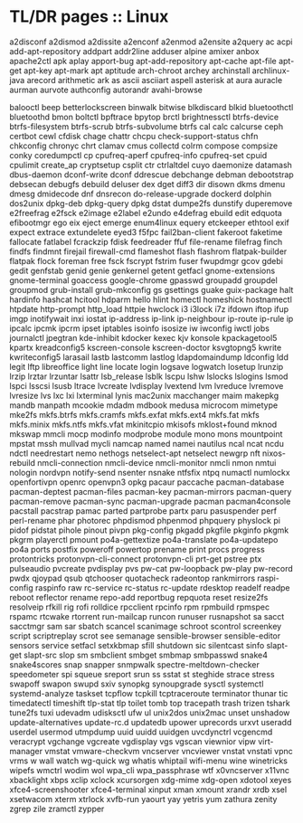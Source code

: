 # TL/DR pages :: Linux

a2disconf
a2dismod
a2dissite
a2enconf
a2enmod
a2ensite
a2query
ac
acpi
add-apt-repository
addpart
addr2line
adduser
alpine
amixer
anbox
apache2ctl
apk
aplay
apport-bug
apt-add-repository
apt-cache
apt-file
apt-get
apt-key
apt-mark
apt
aptitude
arch-chroot
archey
archinstall
archlinux-java
arecord
arithmetic
ark
as
ascii
asciiart
aspell
asterisk
at
aura
auracle
aurman
aurvote
authconfig
autorandr
avahi-browse

balooctl
beep
betterlockscreen
binwalk
bitwise
blkdiscard
blkid
bluetoothctl
bluetoothd
bmon
boltctl
bpftrace
bpytop
brctl
brightnessctl
btrfs-device
btrfs-filesystem
btrfs-scrub
btrfs-subvolume
btrfs
cal
calc
calcurse
ceph
certbot
cewl
cfdisk
chage
chattr
chcpu
check-support-status
chfn
chkconfig
chronyc
chrt
clamav
cmus
collectd
colrm
compose
compsize
conky
coredumpctl
cp
cpufreq-aperf
cpufreq-info
cpufreq-set
cpuid
cpulimit
create_ap
cryptsetup
csplit
ctr
ctrlaltdel
cuyo
daemonize
datamash
dbus-daemon
dconf-write
dconf
ddrescue
debchange
debman
debootstrap
debsecan
debugfs
debuild
deluser
dex
dget
diff3
dir
disown
dkms
dmenu
dmesg
dmidecode
dnf
dnsrecon
do-release-upgrade
dockerd
dolphin
dos2unix
dpkg-deb
dpkg-query
dpkg
dstat
dumpe2fs
dunstify
duperemove
e2freefrag
e2fsck
e2image
e2label
e2undo
e4defrag
ebuild
edit
edquota
efibootmgr
ego
eix
eject
emerge
enum4linux
equery
etckeeper
ethtool
exif
expect
extrace
extundelete
eyed3
f5fpc
fail2ban-client
fakeroot
faketime
fallocate
fatlabel
fcrackzip
fdisk
feedreader
ffuf
file-rename
filefrag
finch
findfs
findmnt
firejail
firewall-cmd
flameshot
flash
flashrom
flatpak-builder
flatpak
flock
foreman
free
fsck
fscrypt
fstrim
fuser
fwupdmgr
gcov
gdebi
gedit
genfstab
genid
genie
genkernel
getent
getfacl
gnome-extensions
gnome-terminal
goaccess
google-chrome
gpasswd
groupadd
groupdel
groupmod
grub-install
grub-mkconfig
gs
gsettings
guake
guix-package
halt
hardinfo
hashcat
hcitool
hdparm
hello
hlint
homectl
homeshick
hostnamectl
htpdate
http-prompt
http_load
httpie
hwclock
i3
i3lock
i7z
ifdown
iftop
ifup
imgp
inotifywait
inxi
iostat
ip-address
ip-link
ip-neighbour
ip-route
ip-rule
ip
ipcalc
ipcmk
ipcrm
ipset
iptables
isoinfo
isosize
iw
iwconfig
iwctl
jobs
journalctl
jpegtran
kde-inhibit
kdocker
kexec
kjv
konsole
kpackagetool5
kpartx
kreadconfig5
kscreen-console
kscreen-doctor
ksvgtopng5
kwrite
kwriteconfig5
larasail
lastb
lastcomm
lastlog
ldapdomaindump
ldconfig
ldd
legit
lftp
libreoffice
light
line
locate
login
logsave
logwatch
losetup
lrunzip
lrzip
lrztar
lrzuntar
lsattr
lsb_release
lsblk
lscpu
lshw
lslocks
lslogins
lsmod
lspci
lsscsi
lsusb
ltrace
lvcreate
lvdisplay
lvextend
lvm
lvreduce
lvremove
lvresize
lvs
lxc
lxi
lxterminal
lynis
mac2unix
macchanger
maim
makepkg
mandb
manpath
mcookie
mdadm
mdbook
medusa
microcom
mimetype
mke2fs
mkfs.btrfs
mkfs.cramfs
mkfs.exfat
mkfs.ext4
mkfs.fat
mkfs
mkfs.minix
mkfs.ntfs
mkfs.vfat
mkinitcpio
mkisofs
mklost+found
mknod
mkswap
mmcli
mocp
modinfo
modprobe
module
mono
mons
mountpoint
mpstat
mssh
mullvad
mycli
namcap
named
namei
nautilus
ncal
ncat
ncdu
ndctl
needrestart
nemo
nethogs
netselect-apt
netselect
newgrp
nft
nixos-rebuild
nmcli-connection
nmcli-device
nmcli-monitor
nmcli
nmon
nmtui
nologin
nordvpn
notify-send
nsenter
nsnake
ntfsfix
ntpq
numactl
numlockx
openfortivpn
openrc
openvpn3
opkg
pacaur
paccache
pacman-database
pacman-deptest
pacman-files
pacman-key
pacman-mirrors
pacman-query
pacman-remove
pacman-sync
pacman-upgrade
pacman
pacman4console
pacstall
pacstrap
pamac
parted
partprobe
partx
paru
pasuspender
perf
perl-rename
phar
photorec
phpdismod
phpenmod
phpquery
physlock
pi
pidof
pidstat
pihole
pinout
pivpn
pkg-config
pkgadd
pkgfile
pkginfo
pkgmk
pkgrm
playerctl
pmount
po4a-gettextize
po4a-translate
po4a-updatepo
po4a
ports
postfix
poweroff
powertop
prename
print
procs
progress
protontricks
protonvpn-cli-connect
protonvpn-cli
prt-get
pstree
ptx
pulseaudio
pvcreate
pvdisplay
pvs
pw-cat
pw-loopback
pw-play
pw-record
pwdx
qjoypad
qsub
qtchooser
quotacheck
radeontop
rankmirrors
raspi-config
raspinfo
raw
rc-service
rc-status
rc-update
rdesktop
readelf
readpe
reboot
reflector
rename
repo-add
reportbug
repquota
reset
resize2fs
resolveip
rfkill
rig
rofi
rolldice
rpcclient
rpcinfo
rpm
rpmbuild
rpmspec
rspamc
rtcwake
rtorrent
run-mailcap
runcon
runuser
rusnapshot
sa
sacct
sacctmgr
sam
sar
sbatch
scancel
scanimage
schroot
scontrol
screenkey
script
scriptreplay
scrot
see
semanage
sensible-browser
sensible-editor
sensors
service
setfacl
setxkbmap
sfill
shutdown
sic
silentcast
sinfo
slapt-get
slapt-src
slop
sm
smbclient
smbget
smbmap
smbpasswd
snake4
snake4scores
snap
snapper
snmpwalk
spectre-meltdown-checker
speedometer
spi
squeue
sreport
srun
ss
sstat
st
steghide
strace
stress
swapoff
swapon
swupd
sxiv
synopkg
synoupgrade
sysctl
systemctl
systemd-analyze
taskset
tcpflow
tcpkill
tcptraceroute
terminator
thunar
tic
timedatectl
timeshift
tlp-stat
tlp
toilet
tomb
top
tracepath
trash
trizen
tshark
tune2fs
tuxi
udevadm
udisksctl
ufw
ul
unix2dos
unix2mac
unset
unshadow
update-alternatives
update-rc.d
updatedb
upower
uprecords
urxvt
useradd
userdel
usermod
utmpdump
uuid
uuidd
uuidgen
uvcdynctrl
vcgencmd
veracrypt
vgchange
vgcreate
vgdisplay
vgs
vgscan
viewnior
vipw
virt-manager
vmstat
vmware-checkvm
vncserver
vncviewer
vnstat
vnstati
vpnc
vrms
w
wall
watch
wg-quick
wg
whatis
whiptail
wifi-menu
wine
winetricks
wipefs
wmctrl
wodim
wol
wpa_cli
wpa_passphrase
wtf
x0vncserver
x11vnc
xbacklight
xbps
xclip
xclock
xcursorgen
xdg-mime
xdg-open
xdotool
xeyes
xfce4-screenshooter
xfce4-terminal
xinput
xman
xmount
xrandr
xrdb
xsel
xsetwacom
xterm
xtrlock
xvfb-run
yaourt
yay
yetris
yum
zathura
zenity
zgrep
zile
zramctl
zypper
